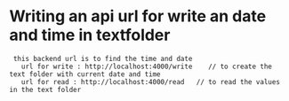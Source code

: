  # Writing an api url for write an date and time in textfolder 
     this backend url is to find the time and date 
       url for write : http://localhost:4000/write    // to create the text folder with current date and time
       url for read : http://localhost:4000/read   // to read the values in the text folder
